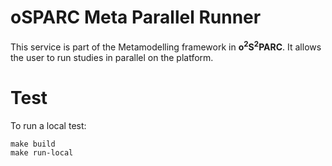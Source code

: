 oSPARC Meta Parallel Runner
===========================

This service is part of the Metamodelling framework in 
**o<sup>2</sup>S<sup>2</sup>PARC**. It allows the user to run studies in 
parallel on the platform. 

Test
====

To run a local test:

```
make build
make run-local
```
